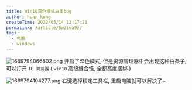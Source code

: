 ```yaml
---
title: Win10深色模式白条bug
author: huan_kong
createTime: 2022/05/14 12:17:21
permalink: /article/5wziwa9z/
tags:
  - 电脑
  - windows
---
```


![1669794066602.png](https://img.huankong.top/i/2022/11/30/638709144f271.png)
开启了深色模式, 但是资源管理器中会出现这种白条子, 可以打开 `IE 浏览器` ( `win10` 高级缝合怪, 全都高度捆绑 )

![1669794104277.png](https://img.huankong.top/i/2022/11/30/63870938e3673.png)
右键选择锁定工具栏, 重启电脑就可以解决了~
